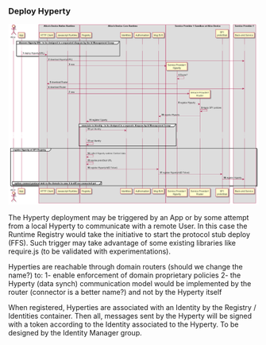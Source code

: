 ### Deploy Hyperty

<!--
@startuml "deploy-hyperty.png"

autonumber

!define SHOW_RuntimeA

!define SHOW_AppAtRuntimeA

!define SHOW_NativeAtRuntimeA
!define SHOW_JavascriptEngineAtRuntimeA
!define SHOW_HTTPClientAtRuntimeA

!define SHOW_CoreRuntimeA
!define SHOW_MsgBUSAtRuntimeA
!define SHOW_RegistryAtRuntimeA
!define SHOW_IdentitiesAtRuntimeA
!define SHOW_AuthAtRuntimeA

!define SHOW_SP1SandboxAtRuntimeA
!define SHOW_Protostub1AtRuntimeA
!define SHOW_ServiceProvider1HypertyAtRuntimeA
!define SHOW_ServiceProvider1RouterAtRuntimeA

!define SHOW_SP1

!include ../runtime_objects.plantuml

group discover Hyperty URL: to be designed in a separated diagram by the Id Management Group

	... ...
	HTTP_UAC@A <- App@A : deploy Hyperty(URL)

end group

HTTP_UAC@A -> SP1 : download Hyperty(URL)

create SP1H@A
JS@A -> SP1H@A : new

SP1H@A -> SP1H@A : Router?

SP1H@A -> HTTP_UAC@A : download Router

HTTP_UAC@A -> SP1 : download Router

create Router1@A
JS@A -> Router1@A : new

SP1H@A -> Router1@A : register Hyperty

Router1@A -> Router1@A : Apply SP1 policies

BUS@A <- Router1@A : register Hyperty

BUS@A -> RunReg@A : register Hyperty

group associate to Identity : to be designed in a separate diagram by Id Management Group

	RunID@A <- RunReg@A : get Identity

	... ...

	RunReg@A <- RunReg@A : set Identity

end group

group register Hyperty at SP1 Registry
	RunReg@A <- RunReg@A : collect Hyperty runtime Context data
	RunReg@A <- RunReg@A : resolve protoStub URL
	RunReg@A -> BUS@A : register Hyperty/n(ID Token)
	BUS@A -> Proto1@A : register Hyperty/n(ID Token)
	Proto1@A -> SP1 : register Hyperty

	group option: connect protocol stub to the domain in case it is still not connected yet
	
	end group

end group

@enduml
-->


![Deploy Hyperty](deploy-hyperty.png)


The Hyperty deployment may be triggered by an App or by some attempt from a local Hyperty to communicate with a remote User. In this case the Runtime Registry would take the initiative to start the protocol stub deploy (FFS). Such trigger may take advantage of some existing libraries like require.js (to be validated with experimentations).

Hyperties are reachable through domain routers (should we change the name?) to:
1- enable enforcement of domain proprietary policies
2- the Hyperty (data synch) communication model would be implemented by the router (connector is a better name?) and not by the Hyperty itself

When registered, Hyperties are associated with an Identity by the Registry / Identities container. Then all, messages sent by the Hyperty will be signed with a token according to the Identity associated to the Hyperty. To be designed by the Identity Manager group.
